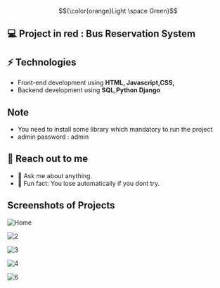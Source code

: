 $${\color{orange}Light \space Green}$$
## 💻 Project in red : Bus Reservation System

## ⚡ Technologies 
- Front-end development using **HTML, Javascript,CSS,**
- Backend development using **SQL,Python Django**

## Note
- You need to install some library which mandatory to run the project
- admin password : admin

## 👋 Reach out to me 
- 💬 Ask me about anything.
- 💎 Fun fact: You lose automatically if you dont try.
  
## Screenshots of Projects
![Home](https://github.com/RoshanChef/Bus_Reservation/assets/103868228/b1a2a6de-9394-4444-9031-ac7c6df11978)



 ![2](https://github.com/RoshanChef/Bus_Reservation/assets/103868228/15494bce-17f0-481f-a9f9-cb6f7a9fdb17)

 ![3](https://github.com/RoshanChef/Bus_Reservation/assets/103868228/599b1ac4-a84d-40b2-9792-0d2fb4be6fa4)

![4](https://github.com/RoshanChef/Bus_Reservation/assets/103868228/158bc578-9c21-4484-b8eb-bd165890052d)

![6](https://github.com/RoshanChef/Bus_Reservation/assets/103868228/f933e34e-09f2-4caa-92bf-006de1785f48)

